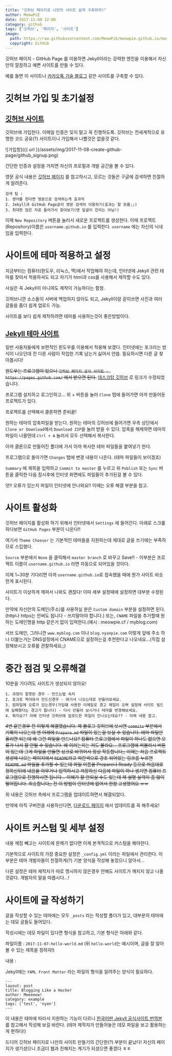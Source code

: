 ```yaml
---
title: "깃허브 페이지로 나만의 사이트 쉽게 구축하자!"
author: MeowPiE
date: 2017-11-08 12:00
category: github
tags: ['깃허브', '페이지', '사이트']
image:
  path: https://raw.githubusercontent.com/MeowPiE/meowpie.github.io/master/assets/img/github_page.png
  copyright: GitHub
---
```


깃허브 페이지 - GitHub Page 를 이용하면 Jekyll이라는 강력한 엔진을 이용해서 자신만의 깔끔하고 예쁜 사이트를 만들 수 있다.

예를 들면 이 사이트나 [카카오톡 기술 블로그](http://tech.kakao.com/) 같은 사이트를 구축할 수 있다.

# 깃허브 가입 및 초기설정

## [깃허브 사이트](https://github.com/)

깃허브에 가입한다. 이메일 인증은 잊지 말고 꼭 진행하도록. 깃허브는 전세계적으로 유명한 코드 공유(?) 사이트이니 가입해서 나쁠것은 없을것 같다.

![가입창]({{ url }}/assets/img/2017-11-08-create-github-page/github_signup.png)

간단한 인증과 설정을 거치면 자신의 프로필과 개발 공간을 볼 수 있다.

영문 공식 내용은 [깃허브 페이지](https://pages.github.com/) 를 참고하시고, 모르는 것들은 구글에 검색하면 친절하게 알려준다.

```
검색 팁 :
1. 영어를 한다면 영문으로 검색하는게 효과적
2. Jekyll과 GitHub Page같이 영문 검색어 이용하기(효과는 잘 모름;;)
3. 최대한 많은 자료 들어가서 찾아보기(맨 앞글이 진리는 아님!)
```

이제 `New Repository` 버튼을 눌러서 새로운 프로젝트를 생성한다. 이때 프로젝트(Repository)이름은 `username.github.io` 를 입력한다. `username` 에는 자신의 닉네임을 입력한다.

# 사이트에 테마 적용하고 설정

지금부터는 컴퓨터(윈도우, 리눅스, 맥)에서 작업해야 하는데, 인터넷에 Jekyll 관련 테마를 찾아서 적용하셔도 되고 자기가 html과 css를 사용해서 제작할 수도 있다.

사실은 꼭 Jekyll이 아니여도 제작이 가능하다는 함정.

깃허브니깐 소스들이 서버에 백업하지 않아도 되고, Jekyll이랑 같이쓰면 사진과 여러 글들을 좀더 쉽게 업로드 가능.

사이트를 보다 쉽게 제작하려면 테마를 사용하는것이 좋은방법이다.

## [Jekyll 테마 사이트](http://jekyllthemes.org/)

일반 사용자들에게 보편적인 윈도우를 이용해서 적용해 보겠다. 인터넷에는 포크라는 방식이 나오던데 전 다른 사람이 작업한 기록 남는거 싫어서 안씀. 필요하시면 다른 글 찾아봅시다!

~~윈도우는 프로그램이 있으니 `깃허브 페이지 공식 사이트 - https://pages.github.com/` 에서 받으면 된다.~~ [데스크탑 깃허브](https://desktop.github.com/) 로 링크가 수정되었습니다.

프로그램 설치하고 로그인하고... 위 + 버튼을 눌러 `Clone` 탭에 들어가면 아까 만들어둔 프로젝트가 있다.

프로젝트를 선택해서 클론하면 준비끝!

원하는 테마의 압축파일을 받는다. 원하는 테마의 깃허브에 들어가면 우측 상단에서 `Clone or Download`에서 `Download ZIP`을 눌러 받을 수 있다. 압축을 해제하면 테마의 파일이 나올텐데 `Ctrl + A` 눌러서 모두 선택해서 복사한다.

아까 클론으로 만들어진 폴더에 가서 아까 복사한 테마 파일들을 붙여넣기 한다.

프로그램으로 돌아가면 `Changes` 탭에 변경 내용이 나온다. (테마 파일들이 보이겠죠)

`Summary` 에 제목을 입력하고 `Commit to master` 를 누르고 위 `Publish` 또는 `Sync` 버튼을 클릭한 다음 잠시후에 인터넷 화면에도 파일들이 추가된걸 볼 수 있다.

앗!! 오류가 있는지 파일이 인터넷에 안나와요!! 이때는 오류 해결 부분을 참고.

# 사이트 활성화

깃허브 페이지를 활성화 하기 위해서 인터넷에서 `Settings` 에 들어간다. 아래로 스크롤 하다보면 `GitHub Pages` 부분이 나온다!!

여기서 `Theme Chooser` 는 기본적인 테마들을 지원하는데 제대로 글을 쓰기에는 부족하므로 스킵했다.

`Source` 부분에서 `None` 을 클릭해서 `master branch` 로 바꾸고 Save!! - 이부분은 프로젝트 이름이 `username.github.io` 라면 자동으로 되어있을 것이다.

이제 1~30분 기다리면 아까 `username.github.io`로 접속했을 때에 뭔가 사이트 비슷한게 표시된다.

사이트가 이상하게 깨져서 나와도 괜찮다! 이따 세부 설정때에 설정하면 대부분 수정된다.

만약에 자신만의 도메인(주소)를 사용하실 분은 `Custom domain` 부분을 설정하면 된다. (http나 https는 안써도 됩니다 - 쓰지말아야 합니다.) 또는, `CNAME` 파일을 추가할때 원하는 도메인명을 http 같은거 없이 입력한다.(예시 : meowpie.cf / myblog.com)

서브 도메인, 그러니깐 `www.myblog.com` 이나 `blog.nyanpie.com` 이렇게 앞에 주소 하나 더붙는거는 DNS설정에서 CNAME으로 설정하는걸 추천한다고 나오네요...(직접 설정해보시고 오류를 관찰하세요;;)

# 중간 점검 및 오류해결

10분을 기다려도 사이트가 생성되지 않아요!

```
1. 과정이 잘못된 경우 - 만드는법 숙지
2. 포크로 찍어와서 만드신경우 - 여기서 나오는대로 만들어보세요.
3. 컴파일에 오류가 있는경우(가입떄 사용한 이메일로 경고 메일이 오며 설정에 사이트 빌드에 실패했다는 경고가 뜹니다) - 다시 만들어 보시거나 테마를 변경해보세요.
4. 뭐지요?? 아예 인터넷 깃허브에 업로드한 파일이 안나오는데요?? - 아래 내용 참고.
```

~~4번 같은경우 전 이렇게 해결했습니다. 제 블로그 깃허브에 보시면 `commits` 부분에서 기록이 나오는데 맨 아래에 `Prepare.md` 파일이 있는걸 보실 수 있습니다. 테마 파일만 올리면 되는데 왜 그런 파일을 만드나요? 컴퓨터 프로그램에서 파일이 하나도 없으면 오류가 나서 잘 안될 수 있습니다. 왜 이러는지는 저도 몰라요... 프로그램에 퍼블리시 버튼이 있는데 그게 파일을 만들면 싱크로 바뀌어서 정상 작동합니다;; 이때는 처음 프로젝트 생성때 나오는 페이지에서 `README`라고 파란색으로 강조 되어있는 링크를 누르면 `README.md` 파일을 추가할 수 있는데 파일 이름을 Prepare나 Ready 등으로 마음대로 정하신뒤에 내용을 아무거나 입력하시고 저장하신 다음에 파일이 하나 생기면 컴퓨터 프로그램으로 진행하시면 됩니다... 이해가 잘 안되실 수도 있는데 제 설명 실력이 좀 많이 떨어집니다. 죄송합니다;; 전 이 방법이 인터넷에 없어서 한참 고생했어요 ㅠㅠ~~

위 내용은 깃허브 측에서 프로그램을 업데이트하면서 해결되었다.

만약에 아직 구버전을 사용하신다면, [다운로드 페이지](https://desktop.github.com/) 에서 업데이트를 꼭 해주세요!

# 사이트 커스텀 및 세부 설정

내용 깨짐 빼고는 사이트에 문제가 없다면 이제 본격적으로 커스텀을 해야한다.

기본적으로 사이트의 가장 중요한 설정은 `_config.yml` 이라는 파일에서 관리한다. 이 부분은 테마 개발자들이 친절하게(?) 기본 양식을 작성해 놓았으니 알아서...

다른 설정은 테마 제작자가 따로 명시하지 않은경우 안해도 사이트가 깨지지 않고 나올 것같다. 개발자의 말을 따릅시다...!

# 사이트에 글 작성하기

글을 작성할 수 있는 테마에는 모두 `_posts` 라는 작성할 폴더가 있고, 대부분의 테마에는 데모 글들도 들어있다.

작성시에는 데모 파일이 있다면 형식을 참고하고, 기본 형식은 아래와 같다.

파일이름 : `2017-11-07-hello-world.md` (뒤 `hello-world`는 예시이며, 글을 잘 알아볼 수 있는 제목을 정하자!)

내용 :

Jekyll에는 `YAML Front Matter` 라는 파일의 형식을 알려주는 양식이 필요하다.

```
---
layout: post
title: Blogging Like a Hacker
author: Meeeeow!
category: example
tags: ['test', 'nyan']
---
```

이 내용은 테마에 따라서 지원하는 기능이 다르니 [한국어판 Jekyll 공식사이트 번역본](http://jekyllrb-ko.github.io/docs/posts/) 를 참고해서 작성해 보길 바란다. (테마 제작자가 만들어놓은 데모 파일을 보고 활용하는게 편하다!)

드디어 깃허브 페이지로 나만의 사이트 만들기의 간단한(?) 부분이 끝났다! 자신의 페이지가 생기셨으니 조금더 웹과 친해지는 계기가 되셨으면 좋겠다 ㅎㅎ
